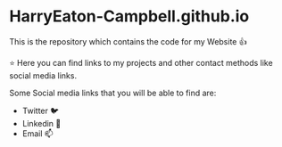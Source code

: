 # HarryEaton-Campbell.github.io

This is the repository which contains the code for my Website 👍


⭐ Here you can find links to my projects and other contact methods like social media links.


Some Social media links that you will be able to find are:
* Twitter 🐦
* Linkedin 🔗
* Email 📫
